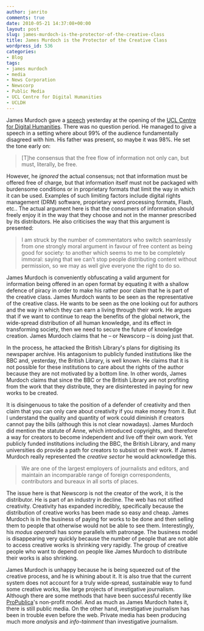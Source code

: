 ```yaml
---
author: janrito
comments: true
date: 2010-05-21 14:37:08+00:00
layout: post
slug: james-murdoch-is-the-protector-of-the-creative-class
title: James Murdoch is the Protector of the Creative Class
wordpress_id: 536
categories:
- Blog
tags:
- james murdoch
- media
- News Corporation
- Newscorp
- Public Media
- UCL Centre for Digital Humanities
- UCLDH
---
```


James Murdoch gave a [speech](http://paidcontent.co.uk/article/419-james-murdoch-lecture-celebrating-copyrights-300th-birthday/) yesterday at the opening of the [UCL Centre for Digital Humanities](http://www.ucl.ac.uk/dh/). There was no question period. He managed to give a speech in a setting where about 99% of the audience fundamentally disagreed with him. His father was present, so maybe it was 98%. He set the tone early on:


>[T]he consensus that the free flow of information not only can, but must, literally, be free.


However, he _ignored_ the actual consensus; not that information must be offered free of charge, but that information itself must not be packaged with burdensome conditions or in proprietary formats that limit the way in which it can be used. Examples of such limiting factors include digital rights management (DRM) software, proprietary word processing formats, Flash, etc.. The actual argument here is that the consumers of information should freely enjoy it in the way that they choose and not in the manner prescribed by its distributors. He also criticises the way that this argument is presented:


>I am struck by the number of commentators who switch seamlessly from one strongly moral argument in favour of free content as being good for society: to another which seems to me to be completely immoral: saying that we can’t stop people distributing content without permission, so we may as well give everyone the right to do so.


James Murdoch is conveniently obfuscating a valid argument for information being offered in an open format by equating it with a shallow defence of piracy in order to make his rather poor claim that he is part of the creative class. James Murdoch wants to be seen as the representative of the creative class. He wants to be seen as the one looking out for authors and the way in which they can earn a living through their work. He argues that if we want to continue to reap the benefits of the global network, the wide-spread distribution of all human knowledge, and its effect in transforming society, then we need to secure the future of knowledge creation. James Murdoch claims that he – or Newscorp – is doing just that.

In the process, he attacked the British Library's plans for digitising its newspaper archive. His antagonism to publicly funded institutions like the BBC and, yesterday, the British Library, is well known. He claims that it is not possible for these institutions to care about the rights of the author because they are not motivated by a bottom line. In other words, James Murdoch claims that since the BBC or the British Library are not profiting from the work that they distribute, they are disinterested in paying for new works to be created.

It is disingenuous to take the position of a defender of creativity and then claim that you can only care about creativity if you make money from it. But I understand the quality and quantity of work could diminish if creators cannot pay the bills (although this is not clear nowadays). James Murdoch did mention the statute of Anne, which introduced copyrights, and therefore a way for creators to become independent and live off their own work. Yet publicly funded institutions including the BBC, the British Library, and many universities do provide a path for creators to subsist on their work. If James Murdoch really represented the _creative sector_ he would acknowledge this.


> We are one of the largest employers of journalists and editors, and maintain an incomparable range of foreign correspondents, contributors and bureaux in all sorts of places.


The issue here is that Newscorp is not the creator of the work, it is the distributor. He is part of an industry in decline. The web has not stifled creativity. Creativity has expanded incredibly, specifically because the distribution of creative works has been made so easy and cheap. James Murdoch is in the business of paying for works to be done and then selling them to people that otherwise would not be able to see them. Interestingly, his _modus operandi_ has some parallels with patronage. The business model is disappearing very quickly because the number of people that are not able to access creative works is shrinking very rapidly. The group of creative people who want to depend on people like James Murdoch to distribute their works is also shrinking.

James Murdoch is unhappy because he is being squeezed out of the creative process, and he is whining about it. It is also true that the current system does not account for a truly wide-spread, sustainable way to fund some creative works, like large projects of investigative journalism. Although there are some methods that have been successful recently like [ProPublica](http://www.propublica.org/)'s non-profit model. And as much as James Murdoch hates it, there is still public media. On the other hand, investigative journalism has been in trouble even before the web. Private media has been producing much more _analysis_ and _info-tainment_ than investigative journalism.
